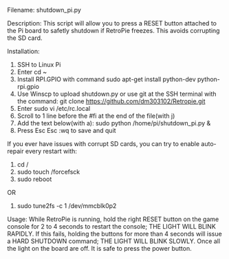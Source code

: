 Filename: shutdown_pi.py

Description: This script will allow you to press a RESET button attached to the Pi board to safetly shutdown if RetroPie freezes. This avoids corrupting the SD card.

Installation:
1. SSH to Linux Pi
2. Enter cd ~
3. Install RPI.GPIO with command
      sudo apt-get install python-dev python-rpi.gpio
4. Use Winscp to upload shutdown.py or use git at the SSH terminal with the command:
      git clone https://github.com/dm303102/Retropie.git
5. Enter sudo vi /etc/rc.local 
6. Scroll to 1 line before the #fi at the end of the file(with j)
7. Add the text below(with a):
sudo python /home/pi/shutdown_pi.py &
8. Press Esc Esc :wq to save and quit

If you ever have issues with corrupt SD cards, you can try to enable auto-repair every restart with:

1. cd /
2. sudo touch /forcefsck
3. sudo reboot

OR

1. sudo tune2fs -c 1 /dev/mmcblk0p2

Usage:
While RetroPie is running, hold the right RESET button on the game console for 2 to 4 seconds to restart the console; THE LIGHT WILL BLINK RAPIDLY. If this fails, holding the buttons for more than 4 seconds will issue a HARD SHUTDOWN command; THE LIGHT WILL BLINK SLOWLY. Once all the light on the board are off. It is safe to press the power button.

